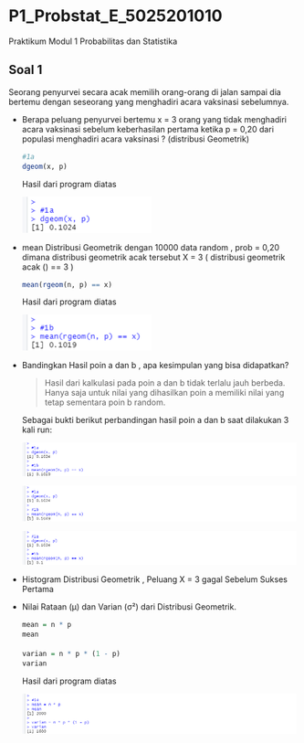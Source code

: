 # P1_Probstat_E_5025201010
Praktikum Modul 1 Probabilitas dan Statistika

## Soal 1
Seorang penyurvei secara acak memilih orang-orang di jalan sampai dia bertemu dengan seseorang yang menghadiri acara vaksinasi sebelumnya.
- Berapa peluang penyurvei bertemu x = 3 orang yang tidak menghadiri acara vaksinasi sebelum keberhasilan pertama ketika p = 0,20 dari populasi menghadiri acara vaksinasi ? (distribusi Geometrik) 
  ```R 
  #1a
  dgeom(x, p)
  ```
  Hasil dari program diatas

  ![alt text](https://github.com/3BeBeBe/P1_Probstat_E_5025201010/blob/main/Asset%20Probstat%20Praktikum%201/1a.png)

- mean Distribusi Geometrik dengan 10000 data random , prob = 0,20 dimana distribusi
geometrik acak tersebut X = 3 ( distribusi geometrik acak () == 3 )

  ```R
  mean(rgeom(n, p) == x)
  ```
  Hasil dari program diatas

  ![alt text](https://github.com/3BeBeBe/P1_Probstat_E_5025201010/blob/main/Asset%20Probstat%20Praktikum%201/1b.png)

- Bandingkan Hasil poin a dan b , apa kesimpulan yang bisa didapatkan?
  
  > Hasil dari kalkulasi pada poin a dan b tidak terlalu jauh berbeda. Hanya saja untuk nilai yang dihasilkan poin a memiliki nilai yang tetap sementara poin b random.

  Sebagai bukti berikut perbandingan hasil poin a dan b saat dilakukan 3 kali run:

  ![alt text](https://github.com/3BeBeBe/P1_Probstat_E_5025201010/blob/main/Asset%20Probstat%20Praktikum%201/1c1.png)
  
  ![alt text](https://github.com/3BeBeBe/P1_Probstat_E_5025201010/blob/main/Asset%20Probstat%20Praktikum%201/1c2.png)

  ![alt text](https://github.com/3BeBeBe/P1_Probstat_E_5025201010/blob/main/Asset%20Probstat%20Praktikum%201/1c3.png)

- Histogram Distribusi Geometrik , Peluang X = 3 gagal Sebelum Sukses Pertama
- Nilai Rataan (μ) dan Varian (σ²) dari Distribusi Geometrik.
  ```R
  mean = n * p
  mean

  varian = n * p * (1 - p)
  varian
  ```
  Hasil dari program diatas

  ![alt text](https://github.com/3BeBeBe/P1_Probstat_E_5025201010/blob/main/Asset%20Probstat%20Praktikum%201/1e.png)
